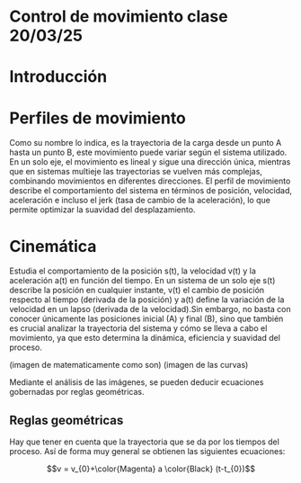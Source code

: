 # Control de movimiento clase 20/03/25
# Introducción


# Perfiles de movimiento
Como su nombre lo indica, es la trayectoria de la carga desde un punto A hasta un punto B, este movimiento puede variar según el sistema utilizado. En un solo eje, el movimiento es lineal y sigue una dirección única, mientras que en sistemas multieje las trayectorias se vuelven más complejas, combinando movimientos en diferentes direcciones. El perfil de movimiento describe el comportamiento del sistema en términos de posición, velocidad, aceleración e incluso el jerk (tasa de cambio de la aceleración), lo que permite optimizar la suavidad del desplazamiento.

# Cinemática
Estudia el comportamiento de la posición s(t), la velocidad v(t) y la aceleración a(t) en función del tiempo. En un sistema de un solo eje s(t) describe la posición en cualquier instante, v(t) el cambio de posición respecto al tiempo (derivada de la posición) y a(t) define la variación de la velocidad en un lapso (derivada de la velocidad).Sin embargo, no basta con conocer únicamente las posiciones inicial (A) y final (B), sino que también es crucial analizar la trayectoria del sistema y cómo se lleva a cabo el movimiento, ya que esto determina la dinámica, eficiencia y suavidad del proceso.

(imagen de matematicamente como son)
(imagen de las curvas)

Mediante el análisis de las imágenes, se pueden deducir ecuaciones gobernadas por reglas geométricas.

## Reglas geométricas
Hay que tener en cuenta que la trayectoria que se da por los tiempos del proceso. Así de forma muy general se obtienen las siguientes ecuaciones:

$$v = v_{0}+\color{Magenta} a \color{Black} (t-t_{0})$$

